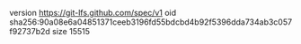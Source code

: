version https://git-lfs.github.com/spec/v1
oid sha256:90a08e6a04851371ceeb3196fd55bdcbd4b92f5396dda734ab3c057f92737b2d
size 15515
